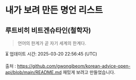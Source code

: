 # 내가 보려 만든 명언 리스트

##  루트비히 비트겐슈타인(철학자)
> 언어의 한계가 곧 자기 세계의 한계다.


⏳ 업데이트 시간: 2025-03-20 22:56:45 (UTC)

출처 : https://github.com/gwongibeom/korean-advice-open-api/blob/main/README.md
재밌게 보려고 만들었습니다.
